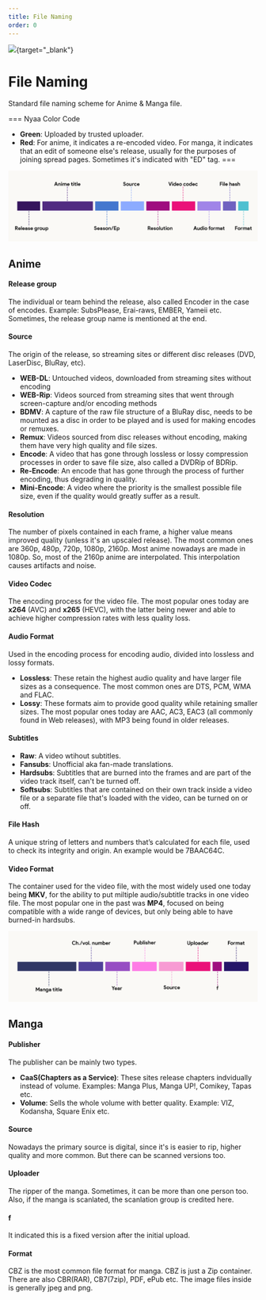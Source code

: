 ```yaml
---
title: File Naming
order: 0
---
```


![](https://cdn.apollo.moe/img/fn.png){target="_blank"}
# File Naming
Standard file naming scheme for Anime & Manga file.

=== Nyaa Color Code
- **Green**: Uploaded by trusted uploader.
- **Red**: For anime, it indicates a re-encoded video. For manga, it indicates that an edit of someone else's release, usually for the purposes of joining spread pages. Sometimes it's indicated with "ED" tag.
===

![](/static/glossary/file/af.png)
## Anime

#### Release group
The individual or team behind the release, also called Encoder in the case of encodes. Example: SubsPlease, Erai-raws, EMBER, Yameii etc. Sometimes, the release group name is mentioned at the end.

#### Source
The origin of the release, so streaming sites or different disc releases (DVD, LaserDisc, BluRay, etc).

- **WEB-DL**: Untouched videos, downloaded from streaming sites without encoding
- **WEB-Rip**: Videos sourced from streaming sites that went through screen-capture and/or encoding methods
- **BDMV**: A capture of the raw file structure of a BluRay disc, needs to be mounted as a disc in order to be played and is used for making encodes or remuxes.
- **Remux**: Videos sourced from disc releases without encoding, making them have very high quality and file sizes.
- **Encode**: A video that has gone through lossless or lossy compression processes in order to save file size, also called a DVDRip of BDRip.
- **Re-Encode**: An encode that has gone through the process of further encoding, thus degrading in quality.
- **Mini-Encode**: A video where the priority is the smallest possible file size, even if the quality would greatly suffer as a result.

#### Resolution
The number of pixels contained in each frame, a higher value means improved quality (unless it's an upscaled release). The most common ones are 360p, 480p, 720p, 1080p, 2160p. Most anime nowadays are made in 1080p. So, most of the 2160p anime are interpolated. This interpolation causes artifacts and noise.

#### Video Codec
The encoding process for the video file. The most popular ones today are **x264** (AVC) and **x265** (HEVC), with the latter being newer and able to achieve higher compression rates with less quality loss.

#### Audio Format
Used in the encoding process for encoding audio, divided into lossless and lossy formats.

- **Lossless**: These retain the  highest audio quality and have larger file sizes as a consequence. The most common ones are DTS, PCM, WMA and FLAC.
- **Lossy**: These formats aim to provide good quality while retaining smaller sizes. The most popular ones today are AAC, AC3, EAC3 (all commonly found in Web releases), with MP3 being found in older releases.

#### Subtitles
- **Raw**: A video wtihout subtitles.
- **Fansubs**: Unofficial aka fan-made translations.
- **Hardsubs**: Subtitles that are burned into the frames and are part of the video track itself, can't be turned off.
- **Softsubs**: Subtitles that are contained on their own track inside a video file or a separate file that's loaded with the video, can be turned on or off.

#### File Hash
A unique string of letters and numbers that’s calculated for each file, used to check its integrity and origin. An example would be 7BAAC64C.

#### Video Format
The container used for the video file, with the most widely used one today being **MKV**, for the ability to put miltiple audio/subtitle tracks in one video file. The most popular one in the past was **MP4**, focused on being compatible with a wide range of devices, but only being able to have burned-in hardsubs.


![](/static/glossary/file/mf.png)
## Manga

#### Publisher
The publisher can be mainly two types.
- **CaaS(Chapters as a Service)**: These sites release chapters indvidually instead of volume. Examples: Manga Plus, Manga UP!, Comikey, Tapas etc.
- **Volume**: Sells the whole volume with better quality. Example: VIZ, Kodansha, Square Enix etc.

#### Source
Nowadays the primary source is digital, since it's is easier to rip, higher quality and more common. But there can be scanned versions too.

#### Uploader
The ripper of the manga. Sometimes, it can be more than one person too. Also, if the manga is scanlated, the scanlation group is credited here.

#### f
It indicated this is a fixed version after the initial upload.

#### Format
CBZ is the most common file format for manga. CBZ is just a Zip container. There are also CBR(RAR), CB7(7zip), PDF, ePub etc. The image files inside is generally jpeg and png.
